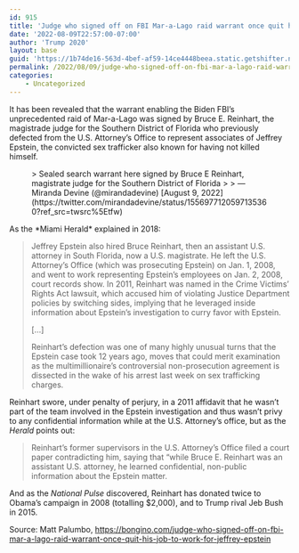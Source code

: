 ```yaml
---
id: 915
title: 'Judge who signed off on FBI Mar-a-Lago raid warrant once quit his job to represent Jeffrey Epstein’s associates'
date: '2022-08-09T22:57:00-07:00'
author: 'Trump 2020'
layout: base
guid: 'https://1b74de16-563d-4bef-af59-14ce4448beea.static.getshifter.net/?p=915'
permalink: /2022/08/09/judge-who-signed-off-on-fbi-mar-a-lago-raid-warrant-once-quit-his-job-to-represent-jeffrey-epsteins-associates/
categories:
    - Uncategorized
---
```


It has been revealed that the warrant enabling the Biden FBI’s unprecedented raid of Mar-a-Lago was signed by Bruce E. Reinhart, the magistrade judge for the Southern District of Florida who previously defected from the U.S. Attorney’s Office to represent associates of Jeffrey Epstein, the convicted sex trafficker also known for having not killed himself.

<figure class="wp-block-embed is-type-rich is-provider-twitter wp-block-embed-twitter"><div class="wp-block-embed__wrapper">> Sealed search warrant here signed by Bruce E Reinhart, magistrate judge for the Southern District of Florida <https://t.co/Vl1FkjjMt8>
> 
> — Miranda Devine (@mirandadevine) [August 9, 2022](https://twitter.com/mirandadevine/status/1556977120597135360?ref_src=twsrc%5Etfw)

<script async="" charset="utf-8" src="https://platform.twitter.com/widgets.js"></script></div></figure>As the *Miami Herald* explained in 2018:

> Jeffrey Epstein also hired Bruce Reinhart, then an assistant U.S. attorney in South Florida, now a U.S. magistrate. He left the U.S. Attorney’s Office (which was prosecuting Epstein) on Jan. 1, 2008, and went to work representing Epstein’s employees on Jan. 2, 2008, court records show. In 2011, Reinhart was named in the Crime Victims’ Rights Act lawsuit, which accused him of violating Justice Department policies by switching sides, implying that he leveraged inside information about Epstein’s investigation to curry favor with Epstein.
> 
> \[…\]
> 
> Reinhart’s defection was one of many highly unusual turns that the Epstein case took 12 years ago, moves that could merit examination as the multimillionaire’s controversial non-prosecution agreement is dissected in the wake of his arrest last week on sex trafficking charges.

Reinhart swore, under penalty of perjury, in a 2011 affidavit that he wasn’t part of the team involved in the Epstein investigation and thus wasn’t privy to any confidential information while at the U.S. Attorney’s office, but as the *Herald* points out:

> Reinhart’s former supervisors in the U.S. Attorney’s Office filed a court paper contradicting him, saying that “while Bruce E. Reinhart was an assistant U.S. attorney, he learned confidential, non-public information about the Epstein matter.

And as the *National Pulse* discovered, Reinhart has donated twice to Obama’s campaign in 2008 (totalling $2,000), and to Trump rival Jeb Bush in 2015.

Source: Matt Palumbo, https://bongino.com/judge-who-signed-off-on-fbi-mar-a-lago-raid-warrant-once-quit-his-job-to-work-for-jeffrey-epstein